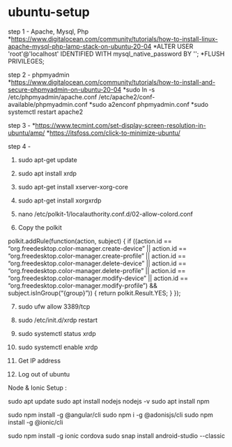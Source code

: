 # ubuntu-setup
step 1 - Apache, Mysql, Php
*https://www.digitalocean.com/community/tutorials/how-to-install-linux-apache-mysql-php-lamp-stack-on-ubuntu-20-04
*ALTER USER 'root'@'localhost' IDENTIFIED WITH mysql_native_password BY '<password>';
*FLUSH PRIVILEGES;
  
step 2 - phpmyadmin
*https://www.digitalocean.com/community/tutorials/how-to-install-and-secure-phpmyadmin-on-ubuntu-20-04
*sudo ln -s /etc/phpmyadmin/apache.conf /etc/apache2/conf-available/phpmyadmin.conf
*sudo a2enconf phpmyadmin.conf
*sudo systemctl restart apache2

step 3 - 
*https://www.tecmint.com/set-display-screen-resolution-in-ubuntu/amp/
*https://itsfoss.com/click-to-minimize-ubuntu/

step 4 -
1.	sudo apt-get update
 
2.	sudo apt install xrdp
 
3.	sudo apt-get install xserver-xorg-core
 
4.	sudo apt-get install xorgxrdp
 
5.	nano /etc/polkit-1/localauthority.conf.d/02-allow-colord.conf
 
6.	Copy the polkit
 
polkit.addRule(function(action, subject) {
if ((action.id == “org.freedesktop.color-manager.create-device” || action.id == “org.freedesktop.color-manager.create-profile” || action.id == “org.freedesktop.color-manager.delete-device” || action.id == “org.freedesktop.color-manager.delete-profile” || action.id == “org.freedesktop.color-manager.modify-device” || action.id == “org.freedesktop.color-manager.modify-profile”) && subject.isInGroup(“{group}”))
{
return polkit.Result.YES;
}
});
 
7.	sudo ufw allow 3389/tcp
 
8.	sudo /etc/init.d/xrdp restart
 
9.	sudo systemctl status xrdp
 
10.	sudo systemctl enable xrdp
 
11.	Get IP address 
 
12.	Log out of ubuntu




Node & Ionic Setup :

sudo apt update
sudo apt install nodejs
nodejs -v
sudo apt install npm

sudo npm install -g @angular/cli
sudo npm i -g @adonisjs/cli
sudo npm install -g @ionic/cli

sudo npm install -g ionic cordova
sudo snap install android-studio --classic

